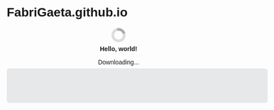# FabriGaeta.github.io
<!doctype html>
<html lang="en-us">

<head>
  <meta charset="utf-8">
  <meta http-equiv="Content-Type" content="text/html; charset=utf-8">
  <meta name="viewport" content="width=device-width, initial-scale=1.0">

  <title>Hello, world!</title>
  <style>
    body {
      font-family: arial;
    }

    .emscripten {
      padding: 0;
      padding-right: 0;
      margin-left: auto;
      margin-right: auto;
      display: block;
      overflow: hidden;
      border-radius: 6px;
    }

    textarea.emscripten {
      resize: none;
      margin: 6px auto;
      border: 0px none;
      padding: 6px;
      font-family: monospace;
      font-stretch: condensed;
      font-size: small;
      width: 588px;
      /* 600px - borders */
      border-radius: 6px;
      background: #e7e8ea
    }

    div.emscripten {
      text-align: center;
    }

    /* div.emscripten_border { border: 1px solid black; } */
    /* the canvas *must not* have any border or padding, or mouse coords will be wrong */
    canvas.emscripten {
      display: none;
      border: 0px none;
      background-color: #00000000;
      width: 600px;
      height: 600px;

      image-rendering: optimizeSpeed;
      image-rendering: -moz-crisp-edges;
      image-rendering: -o-crisp-edges;
      image-rendering: -webkit-optimize-contrast;
      image-rendering: optimize-contrast;
      image-rendering: crisp-edges;
      image-rendering: pixelated;
      -ms-interpolation-mode: nearest-neighbor;
    }

    progress {
      margin: 0px auto;
      border: 0px none;
      border-radius: 25px;
      height: 6px;
      width: 120px;
      background-color: rgb(220, 220, 220);
      color: #aaa;
    }

    progress::-webkit-progress-bar {
      border-radius: 35px;
      background-color: rgb(220, 220, 220);
      width: 100%;
    }

    progress::-webkit-progress-value {
      border-radius: 35px;
      background-color: #aaa !important;
    }

    progress::-moz-progress-bar {
      border-radius: 25px;
      background-color: #aaa !important;
    }

    .spinner {
      height: 20px;
      width: 20px;
      margin: 0px auto;
      -webkit-animation: rotation .6s linear infinite;
      -moz-animation: rotation .6s linear infinite;
      -o-animation: rotation .6s linear infinite;
      animation: rotation 0.6s linear infinite;
      border-left: 6px solid rgb(220, 220, 220);
      border-right: 6px solid rgb(220, 220, 220);
      border-bottom: 6px solid rgb(220, 220, 220);
      border-top: 6px solid #aaa;
      border-radius: 100%;
      background-color: rgba(255, 255, 255, 0);
    }

    @-webkit-keyframes rotation {
      from {
        -webkit-transform: rotate(0deg);
      }

      to {
        -webkit-transform: rotate(360deg);
      }
    }

    @-moz-keyframes rotation {
      from {
        -moz-transform: rotate(0deg);
      }

      to {
        -moz-transform: rotate(360deg);
      }
    }

    @-o-keyframes rotation {
      from {
        -o-transform: rotate(0deg);
      }

      to {
        -o-transform: rotate(360deg);
      }
    }

    @keyframes rotation {
      from {
        transform: rotate(0deg);
      }

      to {
        transform: rotate(360deg);
      }
    }
  </style>
</head>

<body>
  <figure style="overflow:visible;" id="spinner">
    <div class="spinner"></div>
    <center style="margin-top:0.5em"><strong>Hello, world!</strong></center>
  </figure>
  <div class="emscripten" id="status">Downloading...</div>
  <div class="emscripten">
    <progress value="50" max="100" id="progress" hidden=1></progress>
  </div>
  <div class="emscripten">
    <canvas class="emscripten" id="canvas" oncontextmenu="event.preventDefault()"></canvas>
  </div>
  <textarea class="emscripten" id="output" rows="6"></textarea>

  <script type='text/javascript'>
    function isMobile() {
      return (/Mobi/i.test(navigator.userAgent) || /Android/i.test(navigator.userAgent));
    }

    var canvas = document.getElementById('canvas');

    function addErrorMessage(msg) {
      document.getElementById('output').innerHTML += ('<br><font color="red">' + msg + '</font>');
    }

    // Setup fullscreen API functions for cross-browser support
    canvas.requestFullscreen = canvas.webkitRequestFullscreen || canvas.mozRequestFullScreen || canvas.msRequestFullscreen;
    if (!canvas.requestFullscreen) addErrorMessage('Error: Full screen mode not available');

    function toggleFullscreen() {
      if (!document.fullscreenElement) {
        canvas.focus();
        canvas.requestFullscreen();
      } else {
        if (document.exitFullscreen) {
          document.exitFullscreen();
        }
      }
    }

    var statusElement = document.getElementById('status');
    var progressElement = document.getElementById('progress');
    var spinnerElement = document.getElementById('spinner');

    var Module = {
      preRun: [],
      postRun: [],
      print: (function () {
        var element = document.getElementById('output');
        if (element) element.value = ''; // clear browser cache
        return function (text) {
          if (arguments.length > 1) text = Array.prototype.slice.call(arguments).join(' ');
          console.log(text);
          if (element) {
            element.value += text + "\n";
            element.scrollTop = element.scrollHeight; // focus on bottom
          }
        };
      })(),
      printErr: function (text) {
        if (arguments.length > 1) text = Array.prototype.slice.call(arguments).join(' ');
        console.error(text);
      },
      canvas: (function () {
        var canvas = document.getElementById('canvas');

        canvas.addEventListener("webglcontextlost", function (e) { alert('WebGL context lost. You will need to reload the page.'); e.preventDefault(); }, false);

        return canvas;
      })(),
      setStatus: function (text) {
        if (!Module.setStatus.last) Module.setStatus.last = { time: Date.now(), text: '' };
        if (text === Module.setStatus.last.text) return;
        var m = text.match(/([^(]+)\((\d+(\.\d+)?)\/(\d+)\)/);
        var now = Date.now();
        if (m && now - Module.setStatus.last.time < 30) return; // if this is a progress update, skip it if too soon
        Module.setStatus.last.time = now;
        Module.setStatus.last.text = text;
        if (m) {
          text = m[1];
          progressElement.value = parseInt(m[2]) * 100;
          progressElement.max = parseInt(m[4]) * 100;
          progressElement.hidden = false;
          spinnerElement.hidden = false;
        } else {
          progressElement.value = null;
          progressElement.max = null;
          progressElement.hidden = true;
          canvas.style.display = "block";
          if (!text) {
            spinnerElement.hidden = true;
            canvas.style.backgroundColor = "#00000000";
          }
        }
        statusElement.innerHTML = text;
      },
      totalDependencies: 0,
      monitorRunDependencies: function (left) {
        this.totalDependencies = Math.max(this.totalDependencies, left);
        Module.setStatus(left ? 'Preparing... (' + (this.totalDependencies - left) + '/' + this.totalDependencies + ')' : 'All downloads complete.');
      }
    };
    Module.setStatus('Downloading...');
    window.onerror = function () {
      addErrorMessage('Exception thrown. See JavaScript console.');
      Module.setStatus('Exception thrown, see JavaScript console');
      progressElement.hidden = true;
      spinnerElement.style.display = 'none';
      Module.setStatus = function (text) {
        if (text) Module.printErr('[post-exception status] ' + text);
      };
    };
  </script>
  <script async type="text/javascript" src="asteroidsimple.js"></script>
</body>

</html>
